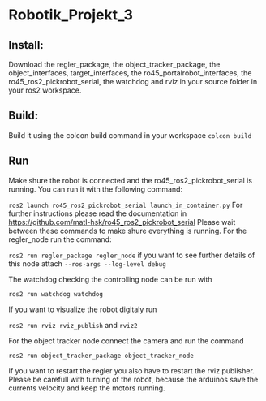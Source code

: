 # Robotik_Projekt_3

## Install:

Download the regler_package, the object_tracker_package, the object_interfaces, target_interfaces, the ro45_portalrobot_interfaces, the ro45_ros2_pickrobot_serial, the watchdog and rviz in your source folder in your ros2 workspace. 


## Build:

Build it using the colcon build command in your workspace
`colcon build`

## Run
Make shure the robot is connected and the ro45_ros2_pickrobot_serial is running. 
You can run it with the following command:

`ros2 launch ro45_ros2_pickrobot_serial launch_in_container.py`
For further instructions please read the documentation in https://github.com/matl-hsk/ro45_ros2_pickrobot_serial 
Please wait between these commands to make shure everything is running.
For the regler_node run the command:

`ros2 run regler_package regler_node` if you want to see further details of this node attach `--ros-args --log-level debug`

The watchdog checking the controlling node can be run with

`ros2 run watchdog watchdog`

If you want to visualize the robot digitaly run 

`ros2 run rviz rviz_publish` and `rviz2`

For the object tracker node connect the camera and run the command

`ros2 run object_tracker_package object_tracker_node`

If you want to restart the regler you also have to restart the rviz publisher. Please be carefull with turning of the robot, because the arduinos save the currents velocity and keep the motors running.

